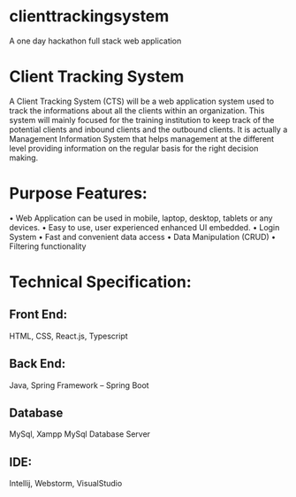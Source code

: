 # clienttrackingsystem
A one day hackathon full stack web application

# Client Tracking System
A Client Tracking System (CTS) will be a web application system used to track the informations about all the clients within an organization. This system will mainly focused for the training institution to keep track of the potential clients and inbound clients and the outbound clients. It is actually a Management Information System that helps management at the different level providing information on the regular basis for the right decision making.

# Purpose Features:
• Web Application can be used in mobile, laptop, desktop, tablets or any devices.
• Easy to use, user experienced enhanced UI embedded.
• Login System
• Fast and convenient data access
• Data Manipulation (CRUD)
• Filtering functionality

# Technical Specification:
## Front End:
HTML, CSS, React.js, Typescript
## Back End:
Java, Spring Framework – Spring Boot
## Database
MySql, Xampp MySql Database Server
## IDE:
Intellij, Webstorm, VisualStudio
